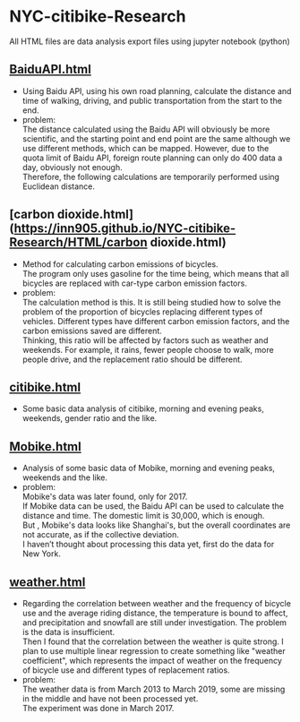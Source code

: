 # NYC-citibike-Research
All HTML files are data analysis export files using jupyter notebook (python)
## [BaiduAPI.html](https://inn905.github.io/NYC-citibike-Research/HTML/BaiduAPI.html)
* Using Baidu API, using his own road planning, calculate the distance and time of walking, driving, and public transportation from the start to the end.  
* problem:  
The distance calculated using the Baidu API will obviously be more scientific, and the starting point and end point are the same although we use different methods, which can be mapped.
However, due to the quota limit of Baidu API, foreign route planning can only do 400 data a day, obviously not enough.  
Therefore, the following calculations are temporarily performed using Euclidean distance.  

## [carbon dioxide.html](https://inn905.github.io/NYC-citibike-Research/HTML/carbon dioxide.html)
* Method for calculating carbon emissions of bicycles.  
The program only uses gasoline for the time being, which means that all bicycles are replaced with car-type carbon emission factors.  
* problem:  
The calculation method is this. It is still being studied how to solve the problem of the proportion of bicycles replacing different types of vehicles. Different types have different carbon emission factors, and the carbon emissions saved are different.  
Thinking, this ratio will be affected by factors such as weather and weekends. For example, it rains, fewer people choose to walk, more people drive, and the replacement ratio should be different.  

## [citibike.html](https://inn905.github.io/NYC-citibike-Research/HTML/citibike.html)
* Some basic data analysis of citibike, morning and evening peaks, weekends, gender ratio and the like.  

## [Mobike.html](https://inn905.github.io/NYC-citibike-Research/HTML/Mobike.html)
* Analysis of some basic data of Mobike, morning and evening peaks, weekends and the like.  
* problem:  
Mobike's data was later found, only for 2017.  
If Mobike data can be used, the Baidu API can be used to calculate the distance and time. The domestic limit is 30,000, which is enough.  
But , Mobike's data looks like Shanghai's, but the overall coordinates are not accurate, as if the collective deviation.  
I haven’t thought about processing this data yet, first do the data for New York.  

## [weather.html](https://inn905.github.io/NYC-citibike-Research/HTML/weather.html)
* Regarding the correlation between weather and the frequency of bicycle use and the average riding distance, the temperature is bound to affect, and precipitation and snowfall are still under investigation. The problem is the data is insufficient.  
Then I found that the correlation between the weather is quite strong. I plan to use multiple linear regression to create something like "weather coefficient", which represents the impact of weather on the frequency of bicycle use and different types of replacement ratios.  
* problem:  
The weather data is from March 2013 to March 2019, some are missing in the middle and have not been processed yet.  
The experiment was done in March 2017.  
